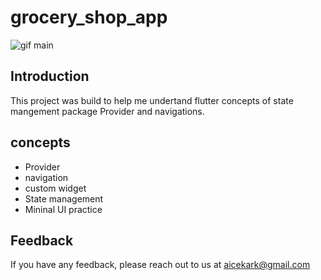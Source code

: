 # grocery_shop_app

![gif main](https://github.com/JikokuAice/personal-project/assets/134251470/6ab26ad5-a315-4a71-a7a2-212b2a183bdd)

## Introduction

This project was build to help me undertand flutter concepts of state mangement package Provider and navigations.

## concepts

- Provider
- navigation
- custom widget
- State management
- Mininal UI practice

## Feedback

If you have any feedback, please reach out to us at aicekark@gmail.com

 
